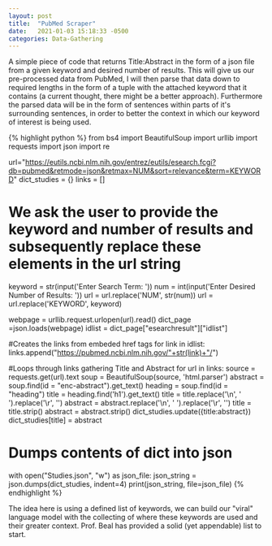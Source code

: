 ```yaml
---
layout: post
title:  "PubMed Scraper"
date:   2021-01-03 15:18:33 -0500
categories: Data-Gathering
---
```

A simple piece of code that returns Title:Abstract in the form of a json file from a given keyword and desired number of results. This will give us our pre-processed data from PubMed, I will then parse that data down to required lengths in the form of a tuple with the attached keyword that it contains (a current thought, there might be a better approach). Furthermore the parsed data will be in the form of sentences within parts of it's surrounding sentences, in order to better the context in which our keyword of interest is being used. 

{% highlight python %}
from bs4 import BeautifulSoup
import urllib
import requests
import json
import re

url="https://eutils.ncbi.nlm.nih.gov/entrez/eutils/esearch.fcgi?db=pubmed&retmode=json&retmax=NUM&sort=relevance&term=KEYWORD"
dict_studies = {}
links = []

# We ask the user to provide the keyword and number of results and subsequently replace these elements in the url string
keyword = str(input('Enter Search Term: '))
num = int(input('Enter Desired  Number of Results: '))
url = url.replace('NUM', str(num))
url = url.replace('KEYWORD', keyword)

webpage = urllib.request.urlopen(url).read()
dict_page =json.loads(webpage)
idlist = dict_page["esearchresult"]["idlist"]

#Creates the links from embeded href tags
for link in idlist:
    links.append("https://pubmed.ncbi.nlm.nih.gov/"+str(link)+"/")

#Loops through links gathering Title and Abstract
for url in links:
    source = requests.get(url).text
    soup = BeautifulSoup(source, 'html.parser')
    abstract = soup.find(id = "enc-abstract").get_text()
    heading = soup.find(id = "heading")
    title = heading.find('h1').get_text()
    title = title.replace('\n', ' ').replace('\r', '')
    abstract = abstract.replace('\n', ' ').replace('\r', '')
    title = title.strip()
    abstract = abstract.strip()
    dict_studies.update({title:abstract})
    dict_studies[title] = abstract

# Dumps contents of dict into json
with open("Studies.json", "w") as json_file:
    json_string = json.dumps(dict_studies, indent=4)
    print(json_string, file=json_file)
{% endhighlight %}

The idea here is using a defined list of keywords, we can build our "viral" language model with the collecting of where these keywords are used and their greater context. Prof. Beal has provided a solid (yet appendable) list to start.

